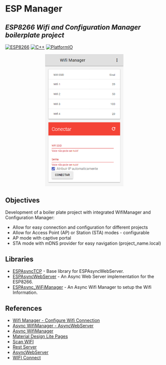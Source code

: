 # ESP Manager

## _ESP8266 Wifi and Configuration Manager boilerplate project_
[![ESP8266](https://img.shields.io/badge/ESP-8266-blue.svg)](https://github.com/esp8266/esp8266-wiki)
[![C++](https://img.shields.io/badge/C-++-blue.svg)]()
[![PlatformIO](https://img.shields.io/badge/Platform-IO-blue.svg)](https://platformio.org/)

<p align="center">
  <img width="250" src="https://raw.githubusercontent.com/lgmarin/esp_manager/main/img/wifi_mgr.png" alt="Material Bread logo">
</p>


## Objectives

Development of a boiler plate project with integrated WifiManager and Configuration Manager:

* Allow for easy connection and configuration for different projects
* Allow for Access Point (AP) or Station (STA) modes - configurable
* AP mode with captive portal
* STA mode with mDNS provider for easy navigation (project_name.local)

## Libraries

* [ESPAsyncTCP](https://github.com/me-no-dev/ESPAsyncTCP) - Base library for ESPAsyncWebServer.
* [ESPAsyncWebServer](https://github.com/me-no-dev/ESPAsyncWebServer) - An Async Web Server implementation for the ESP8266.
* [ESPAsync_WiFiManager](https://github.com/khoih-prog/ESPAsync_WiFiManager) - An Async Wifi Manager to setup the Wifi Information.

## References

* [Wifi Manager - Configure Wifi Connection](https://randomnerdtutorials.com/wifimanager-with-esp8266-autoconnect-custom-parameter-and-manage-your-ssid-and-password/)
* [Async WifiManager - AsyncWebServer](https://randomnerdtutorials.com/esp8266-nodemcu-wi-fi-manager-asyncwebserver/)
* [Async WifiManager](https://stonez56.blogspot.com/2021/07/asyncwifimanager-elegantota-esp8266.html)
* [Material Design Lite Pages](https://www.luisllamas.es/material-design-esp8266/)
* [Scan WIFI](https://www.engineersgarage.com/esp8266-post-data-to-thingspeak-server/)
* [Rest Server](https://www.mischianti.org/2020/05/24/rest-server-on-esp8266-and-esp32-get-and-json-formatter-part-2/)
* [AsyncWebServer](https://github.com/me-no-dev/ESPAsyncWebServer#setup-event-source-in-the-browser)
* [WIFI Connect](https://github.com/ryanamaral/wifi-connect-esp8266/tree/master/html-preview)